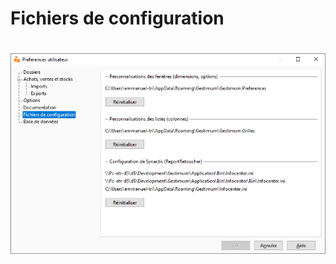 # Fichiers de configuration
# ![](../../assets/images/PreferencesUtilisateur/2-6/OngletFichiersConfiguration.png)


